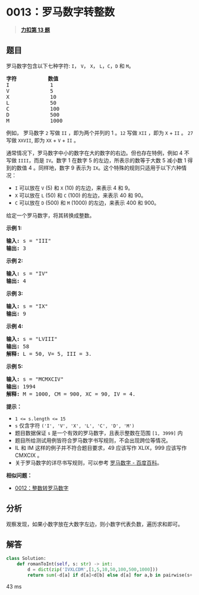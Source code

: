 # 0013：罗马数字转整数


> <u>**[力扣第 13 题](https://leetcode.cn/problems/roman-to-integer/)**</u>

## 题目

<p>罗马数字包含以下七种字符: <code>I</code>， <code>V</code>， <code>X</code>， <code>L</code>，<code>C</code>，<code>D</code> 和 <code>M</code>。</p>

<pre>
<strong>字符</strong>          <strong>数值</strong>
I             1
V             5
X             10
L             50
C             100
D             500
M             1000</pre>

<p>例如， 罗马数字 <code>2</code> 写做 <code>II</code> ，即为两个并列的 1 。<code>12</code> 写做 <code>XII</code> ，即为 <code>X</code> + <code>II</code> 。 <code>27</code> 写做  <code>XXVII</code>, 即为 <code>XX</code> + <code>V</code> + <code>II</code> 。</p>

<p>通常情况下，罗马数字中小的数字在大的数字的右边。但也存在特例，例如 4 不写做 <code>IIII</code>，而是 <code>IV</code>。数字 1 在数字 5 的左边，所表示的数等于大数 5 减小数 1 得到的数值 4 。同样地，数字 9 表示为 <code>IX</code>。这个特殊的规则只适用于以下六种情况：</p>

<ul>
<li><code>I</code> 可以放在 <code>V</code> (5) 和 <code>X</code> (10) 的左边，来表示 4 和 9。</li>
<li><code>X</code> 可以放在 <code>L</code> (50) 和 <code>C</code> (100) 的左边，来表示 40 和 90。 </li>
<li><code>C</code> 可以放在 <code>D</code> (500) 和 <code>M</code> (1000) 的左边，来表示 400 和 900。</li>
</ul>

<p>给定一个罗马数字，将其转换成整数。</p>



<p><strong>示例 1:</strong></p>

<pre>
<strong>输入:</strong> s = "III"
<strong>输出:</strong> 3</pre>

<p><strong>示例 2:</strong></p>

<pre>
<strong>输入:</strong> s = "IV"
<strong>输出:</strong> 4</pre>

<p><strong>示例 3:</strong></p>

<pre>
<strong>输入:</strong> s = "IX"
<strong>输出:</strong> 9</pre>

<p><strong>示例 4:</strong></p>

<pre>
<strong>输入:</strong> s = "LVIII"
<strong>输出:</strong> 58
<strong>解释:</strong> L = 50, V= 5, III = 3.
</pre>

<p><strong>示例 5:</strong></p>

<pre>
<strong>输入:</strong> s = "MCMXCIV"
<strong>输出:</strong> 1994
<strong>解释:</strong> M = 1000, CM = 900, XC = 90, IV = 4.</pre>



<p><strong>提示：</strong></p>

<ul>
<li><code>1 &lt;= s.length &lt;= 15</code></li>
<li><code>s</code> 仅含字符 <code>('I', 'V', 'X', 'L', 'C', 'D', 'M')</code></li>
<li>题目数据保证 <code>s</code> 是一个有效的罗马数字，且表示整数在范围 <code>[1, 3999]</code> 内</li>
<li>题目所给测试用例皆符合罗马数字书写规则，不会出现跨位等情况。</li>
<li>IL 和 IM 这样的例子并不符合题目要求，49 应该写作 XLIX，999 应该写作 CMXCIX 。</li>
<li>关于罗马数字的详尽书写规则，可以参考 <a href="https://baike.baidu.com/item/%E7%BD%97%E9%A9%AC%E6%95%B0%E5%AD%97/772296">罗马数字 - 百度百科</a>。</li>
</ul>


**相似问题：**
- [0012：整数转罗马数字](/leetcode/0012)


## 分析

观察发现，如果小数字放在大数字左边，则小数字代表负数，遍历求和即可。

## 解答

```python
class Solution:
    def romanToInt(self, s: str) -> int:
        d = dict(zip('IVXLCDM',[1,5,10,50,100,500,1000]))
        return sum(-d[a] if d[a]<d[b] else d[a] for a,b in pairwise(s+'I'))
```
43 ms
